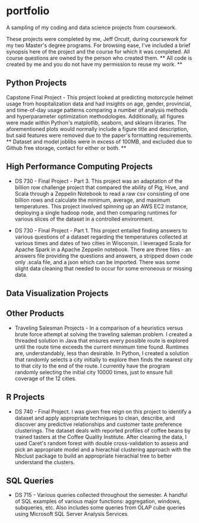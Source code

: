 # portfolio
A sampling of my coding and data science projects from coursework. 

These projects were completed by me, Jeff Orcutt, during coursework for my 
two Master's degree programs. For browsing ease, I've included a brief synopsis 
here of the project and the course for which it was completed. All course questions 
are owned by the person who created them. ** All code is created by me and you do not have my permission to reuse my work. **



## Python Projects
Capstone Final Project - This project looked at predicting motorcycle helmet usage from hospitalization data and had insights on age, gender, provincial, and time-of-day usage patterns comparing a number of analysis methods and hyperparameter optimization methodologies. Additionally, all figures were made within Python's matplotlib, seaborn, and sklearn libraries. The aforementioned plots would normally include a figure title and description, but said features were removed due to the paper's formatting requirements. 
** Dataset and model joblibs were in excess of 100MB, and excluded due to Github free storage, contact for either or both. **

## High Performance Computing Projects
* DS 730 - Final Project - Part 3. This project was an adaptation of the billion row
challenge project that compared the ability of Pig, Hive, and Scala through a Zeppelin Notebook to read a raw csv consisting of one billion rows and calculate the minimum, average, and maximum temperatures. This project involved spinning up an AWS EC2 instance, deploying a single hadoop node, and then comparing runtimes for various slices of the dataset in a controlled environment. 

* DS 730 - Final Project - Part 1. This project entailed finding answers to various questions of a dataset regarding the temperatures collected at various times and dates
of two cities in Wisconsin. I leveraged Scala for Apache Spark in a Apache Zeppelin notebook. There are three files - an answers file providing the questions and answers, a stripped down code only .scala file, and a json which can be imported. There was some slight data cleaning that needed to occur for some erroneous or missing data. 
 
## Data Visualization Projects

## Other Products
* Traveling Salesman Projects - In a comparison of a heuristics versus brute force attempt at solving the traveling saleman problem. I created a threaded solution in Java that ensures every possible route is explored until the route time exceeds the current minimum time found. Runtimes are, understandably, less than desirable. In Python, I created a solution that randomly selects a city initially to explore then finds the nearest city to that city to the end of the route. I currently have the program randomly selecting the initial city 10000 times, just to ensure full coverage of the 12 cities. 

## R Projects
* DS 740 - Final Project. I was given free reign on this project to identify a dataset and apply appropriate techniques to clean, describe, and discover any predictive relationships and customer taste preference clusterings. The dataset deals with reported profiles of coffee beans by trained tasters at the Coffee Quality Institute. After cleaning the data, I used Caret's random forest with double cross-validation to assess and pick an appropriate model and a hierachial clustering approach with the Nbclust package to build an appropriate hierachial tree to better understand the clusters. 

## SQL Queries
* DS 715 - Various queries collected throughout the semester. A handful of SQL examples of various major functions: aggregation, windows, subqueries, etc. Also includes some queries from OLAP cube queries using Microsoft SQL Server Analysis Services. 
